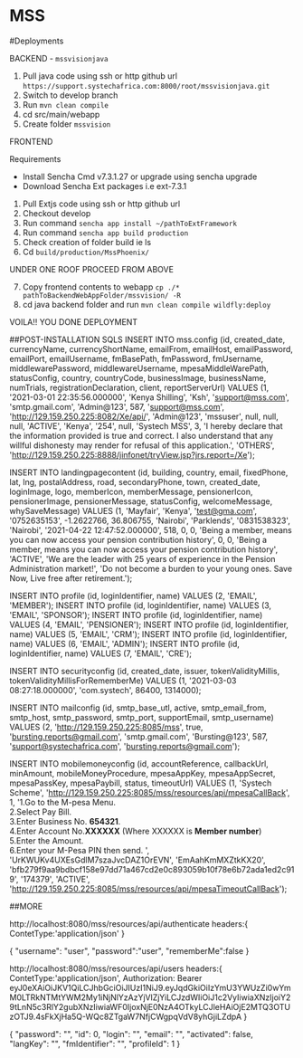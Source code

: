 # MSS

#Deployments 


BACKEND - `mssvisionjava`

1. Pull java code using ssh or http github url
   ``https://support.systechafrica.com:8000/root/mssvisionjava.git``
2. Switch to develop branch
3. Run ``mvn clean compile``
4. cd src/main/webapp
5. Create folder `mssvision`

FRONTEND

Requirements
- Install Sencha Cmd v7.3.1.27 or upgrade using sencha upgrade
- Download Sencha Ext packages i.e ext-7.3.1

1. Pull Extjs code using ssh or http github url
2. Checkout develop
3. Run command ``sencha app install ~/pathToExtFramework``
4. Run command ``sencha app build production``
5. Check creation of folder build ie ls
6. Cd ``build/production/MssPhoenix/``

UNDER ONE ROOF PROCEED FROM ABOVE

7. Copy frontend contents to webapp ``cp ./* pathToBackendWebAppFolder/mssvision/ -R``
8. cd java backend folder and run ``mvn clean compile wildfly:deploy``

VOILA!! YOU DONE DEPLOYMENT


##POST-INSTALLATION SQLS
INSERT INTO mss.config (id, created_date, currencyName, currencyShortName, emailFrom, emailHost, emailPassword, emailPort, emailUsername, fmBasePath, fmPassword, fmUsername, middlewarePassword, middlewareUsername, mpesaMiddleWarePath, statusConfig, country, countryCode, businessImage, businessName, numTrials, registrationDeclaration, client, reportServerUrl) VALUES (1, '2021-03-01 22:35:56.000000', 'Kenya Shilling', 'Ksh', 'support@mss.com', 'smtp.gmail.com', 'Admin@123', 587, 'support@mss.com', 'http://129.159.250.225:8082/Xe/api/', 'Admin@123', 'mssuser', null, null, null, 'ACTIVE', 'Kenya', '254', null, 'Systech MSS', 3, 'I hereby declare that the information provided is true and correct. I also understand that any willful dishonesty may render for refusal of this application.', 'OTHERS', 'http://129.159.250.225:8888/jinfonet/tryView.jsp?jrs.report=/Xe');

INSERT INTO landingpagecontent (id, building, country, email, fixedPhone, lat, lng, postalAddress, road, secondaryPhone, town, created_date, loginImage, logo, memberIcon, memberMessage, pensionerIcon, pensionerImage, pensionerMessage, statusConfig, welcomeMessage, whySaveMessage) VALUES (1, 'Mayfair', 'Kenya', 'test@gma.com', '0752635153', -1.2622766, 36.806755, 'Nairobi', 'Parklends', '0831538323', 'Nairobi', '2021-04-22 12:47:52.000000', 518, 0, 0, 'Being a member, means you can now access your pension contribution history', 0, 0, 'Being a member, means you can now access your pension contribution history', 'ACTIVE', 'We are the leader with 25 years of experience
in the Pension Administration market!', 'Do not become a burden to your young ones. Save Now, Live free after retirement.');


INSERT INTO profile (id, loginIdentifier, name) VALUES (2, 'EMAIL', 'MEMBER');
INSERT INTO profile (id, loginIdentifier, name) VALUES (3, 'EMAIL', 'SPONSOR');
INSERT INTO profile (id, loginIdentifier, name) VALUES (4, 'EMAIL', 'PENSIONER');
INSERT INTO profile (id, loginIdentifier, name) VALUES (5, 'EMAIL', 'CRM');
INSERT INTO profile (id, loginIdentifier, name) VALUES (6, 'EMAIL', 'ADMIN');
INSERT INTO profile (id, loginIdentifier, name) VALUES (7, 'EMAIL', 'CRE');

INSERT INTO securityconfig (id, created_date, issuer, tokenValidityMillis, tokenValidityMillisForRememberMe) VALUES (1, '2021-03-03 08:27:18.000000', 'com.systech', 86400, 1314000);

INSERT INTO mailconfig (id, smtp_base_utl, active, smtp_email_from, smtp_host, smtp_password, smtp_port, supportEmail, smtp_username) VALUES (2, 'http://129.159.250.225:8085/mss', true, 'bursting.reports@gmail.com', 'smtp.gmail.com', 'Bursting@123', 587, 'support@systechafrica.com', 'bursting.reports@gmail.com');

INSERT INTO mobilemoneyconfig (id, accountReference, callbackUrl, minAmount, mobileMoneyProcedure, mpesaAppKey, mpesaAppSecret, mpesaPassKey, mpesaPaybill, status, timeoutUrl) VALUES (1, 'Systech Scheme', 'http://129.159.250.225:8085/mss/resources/api/mpesaCallBack', 1, '1.Go to the M-pesa Menu.<br>                                            2.Select Pay Bill.<br>                                            3.Enter Business No. <span><b>654321</b></span>.<br>                                            4.Enter Account No.<span><b>XXXXXX</b></span> (Where XXXXXX is  <b>Member number</b>)<br>                                            5.Enter the Amount.<br>                                            6.Enter your M-Pesa PIN then send. ', 'UrKWUKv4UXEsGdlM7szaJvcDAZ1OrEVN', 'EmAahKmMXZtkKX20', 'bfb279f9aa9bdbcf158e97dd71a467cd2e0c893059b10f78e6b72ada1ed2c919', '174379', 'ACTIVE', 'http://129.159.250.225:8085/mss/resources/api/mpesaTimeoutCallBack');

##MORE

http://localhost:8080/mss/resources/api/authenticate
headers:{
    ContetType:'application/json'
}

{
  "username": "user",
  "password":"user",
  "rememberMe":false
}

http://localhost:8080/mss/resources/api/users
headers:{
    ContetType:'application/json',
    Authorization: Bearer eyJ0eXAiOiJKV1QiLCJhbGciOiJIUzI1NiJ9.eyJqdGkiOiIzYmU3YWUzZi0wYmM0LTRkNTMtYWM2My1iNjNlYzAzYjVlZjYiLCJzdWIiOiJ1c2VyIiwiaXNzIjoiY29tLnN5c3RlY2gubXNzIiwiaWF0IjoxNjE0NzA4OTkyLCJleHAiOjE2MTQ3OTUzOTJ9.4sFkXjHa5Q-WQc8ZTgaW7NfjCWgpqVdV8yhGjiLZdpA
}

{
  "password": "",
  "id": 0,
  "login": "",
  "email": "",
  "activated": false,
  "langKey": "",
  "fmIdentifier": "",
  "profileId": 1
}